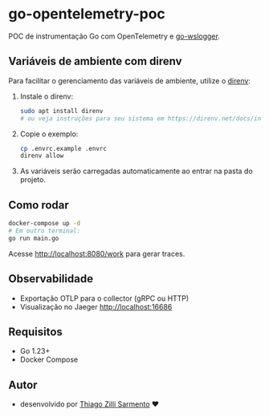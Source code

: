 # go-opentelemetry-poc

POC de instrumentação Go com OpenTelemetry e [go-wslogger](https://github.com/thiagozs/go-wslogger).

## Variáveis de ambiente com direnv

Para facilitar o gerenciamento das variáveis de ambiente, utilize o [direnv](https://direnv.net/):

1. Instale o direnv:

    ```sh
    sudo apt install direnv
    # ou veja instruções para seu sistema em https://direnv.net/docs/installation.html
    ```

2. Copie o exemplo:

   ```sh
   cp .envrc.example .envrc
   direnv allow
   ```

3. As variáveis serão carregadas automaticamente ao entrar na pasta do projeto.

## Como rodar

```sh
docker-compose up -d
# Em outro terminal:
go run main.go
```

Acesse [http://localhost:8080/work](http://localhost:8080/work) para gerar traces.

## Observabilidade

- Exportação OTLP para o collector (gRPC ou HTTP)
- Visualização no Jaeger [http://localhost:16686](http://localhost:16686)

## Requisitos

- Go 1.23+
- Docker Compose

## Autor

- desenvolvido por [Thiago Zilli Sarmento](https://github.com/thiagozs) ❤️
